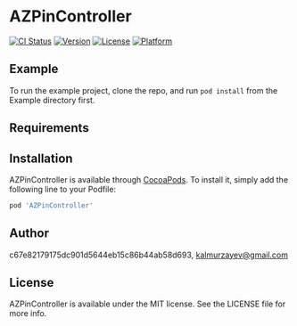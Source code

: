 # AZPinController

[![CI Status](http://img.shields.io/travis/c67e82179175dc901d5644eb15c86b44ab58d693/AZPinController.svg?style=flat)](https://travis-ci.org/c67e82179175dc901d5644eb15c86b44ab58d693/AZPinController)
[![Version](https://img.shields.io/cocoapods/v/AZPinController.svg?style=flat)](http://cocoapods.org/pods/AZPinController)
[![License](https://img.shields.io/cocoapods/l/AZPinController.svg?style=flat)](http://cocoapods.org/pods/AZPinController)
[![Platform](https://img.shields.io/cocoapods/p/AZPinController.svg?style=flat)](http://cocoapods.org/pods/AZPinController)

## Example

To run the example project, clone the repo, and run `pod install` from the Example directory first.

## Requirements

## Installation

AZPinController is available through [CocoaPods](http://cocoapods.org). To install
it, simply add the following line to your Podfile:

```ruby
pod 'AZPinController'
```

## Author

c67e82179175dc901d5644eb15c86b44ab58d693, kalmurzayev@gmail.com

## License

AZPinController is available under the MIT license. See the LICENSE file for more info.
